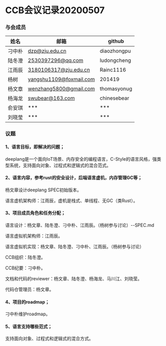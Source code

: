 # CCB会议记录20200507

### 与会成员

| 姓名   | 邮箱                    | github      |
| ------ | ----------------------- | ----------- |
| 刁中朴 | dzp@zju.edu.cn          | diaozhongpu |
| 陆冬澄 | 2530397296@qq.com       | ludongcheng |
| 江雨辰 | 3180106317@zju.edu.cn   | Rainc1116   |
| 杨树   | yangshu1109@foxmail.com | 201419      |
| 杨文章 | wenzhang5800@gmail.com  | thomasyonug |
| 杨海龙 | swubear@163.com         | chinesebear |
| 俞安琪 | ***                     | ***         |
| 刘晓莹 | ***                     | ***         |

### 议题

#### 1、语言目标，即解决的问题；

deeplang是一个面向IoT场景、内存安全的编程语言，C-Style的语言风格，强类型系统，支持面向对象、过程式和逻辑式的混合范式。

#### 2、语言内容，参考rust的安全设计，后端语言虚机，内存管理GC等；

杨文章设计deeplang SPEC初始版本。

语言虚机架构师：江雨辰，虚机是栈式、单线程、无GC（类Rust）。

#### 3、项目成员角色和任务分配；

语言设计：杨文章、陆冬澄、刁中朴、江雨辰。（杨树参与讨论）--SPEC.md

语言虚拟机架构师：江雨辰。

语言虚拟机实现：杨文章、陆冬澄、刁中朴、江雨辰。（杨树参与讨论）

CCB组织：陆冬澄。

CCB纪要：刁中朴。

文档和代码的reviewer：杨文章、陆冬澄、杨海龙、马川江、刘晓莹。

代码仓管理员：杨文章。

#### 4、项目的roadmap；

刁中朴维护roadmap。

#### 5、语言支持哪些范式；

支持面向对象、过程式和逻辑式的混合方式。

